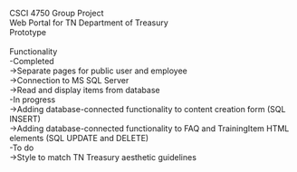 CSCI 4750 Group Project<br>
Web Portal for TN Department of Treasury<br>
Prototype<br>
<br>
Functionality<br>
-Completed<br>
  ->Separate pages for public user and employee<br>
  ->Connection to MS SQL Server<br>
  ->Read and display items from database<br>
-In progress<br>
  ->Adding database-connected functionality to content creation form (SQL INSERT)<br>
  ->Adding database-connected functionality to FAQ and TrainingItem HTML elements (SQL UPDATE and DELETE)<br>
-To do<br>
  ->Style to match TN Treasury aesthetic guidelines<br>
